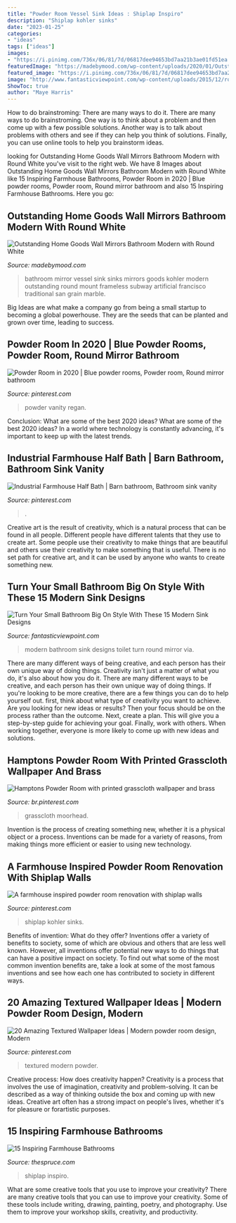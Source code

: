 ```yaml
---
title: "Powder Room Vessel Sink Ideas : Shiplap Inspiro"
description: "Shiplap kohler sinks"
date: "2023-01-25"
categories:
- "ideas"
tags: ["ideas"]
images:
- "https://i.pinimg.com/736x/06/81/7d/06817dee94653bd7aa21b3ae01fd51ea.jpg"
featuredImage: "https://madebymood.com/wp-content/uploads/2020/01/Outstanding-Home-Goods-Wall-Mirrors-Bathroom-Modern-With-Wall-Mount-Faucets-And-Double-Sink-Accent.jpg"
featured_image: "https://i.pinimg.com/736x/06/81/7d/06817dee94653bd7aa21b3ae01fd51ea.jpg"
image: "http://www.fantasticviewpoint.com/wp-content/uploads/2015/12/round-mirror-plus-blue-glass-vase-and-unique-sink-on-powder-room-ideas-feat-modern-toilet-seat-634x858.jpg"
ShowToc: true
author: "Maye Harris"
---
```



How to do brainstroming: There are many ways to do it.
There are many ways to do brainstroming. One way is to think about a problem and then come up with a few possible solutions. Another way is to talk about problems with others and see if they can help you think of solutions. Finally, you can use online tools to help you brainstorm ideas.

	

		
looking for Outstanding Home Goods Wall Mirrors Bathroom Modern with Round White you've visit to the right web. We have 8 Images about Outstanding Home Goods Wall Mirrors Bathroom Modern with Round White like 15 Inspiring Farmhouse Bathrooms, Powder Room in 2020 | Blue powder rooms, Powder room, Round mirror bathroom and also 15 Inspiring Farmhouse Bathrooms. Here you go:
		
    
## Outstanding Home Goods Wall Mirrors Bathroom Modern With Round White

<img loading=lazy src="https://madebymood.com/wp-content/uploads/2020/01/Outstanding-Home-Goods-Wall-Mirrors-Bathroom-Modern-With-Wall-Mount-Faucets-And-Double-Sink-Accent.jpg" onerror="this.onerror=null;this.src='https://tse3.mm.bing.net/th?id=OIP.YQaPSWAs0_OE6AOIzBZp_gHaLH&amp;pid=15.1';" alt="Outstanding Home Goods Wall Mirrors Bathroom Modern with Round White">

_Source: madebymood.com_

>bathroom mirror vessel sink sinks mirrors goods kohler modern outstanding round mount frameless subway artificial francisco traditional san grain marble. 

	

Big Ideas are what make a company go from being a small startup to becoming a global powerhouse. They are the seeds that can be planted and grown over time, leading to success.

    
## Powder Room In 2020 | Blue Powder Rooms, Powder Room, Round Mirror Bathroom

<img loading=lazy src="https://i.pinimg.com/736x/97/e3/d2/97e3d2a776760660522b0b0a3808138e.jpg" onerror="this.onerror=null;this.src='https://tse2.mm.bing.net/th?id=OIP.0uhdoDWvtGLq_6vS2kcbUAHaKj&amp;pid=15.1';" alt="Powder Room in 2020 | Blue powder rooms, Powder room, Round mirror bathroom">

_Source: pinterest.com_

>powder vanity regan. 

	

Conclusion: What are some of the best 2020 ideas?
What are some of the best 2020 ideas? In a world where technology is constantly advancing, it's important to keep up with the latest trends.

    
## Industrial Farmhouse Half Bath | Barn Bathroom, Bathroom Sink Vanity

<img loading=lazy src="https://i.pinimg.com/736x/3a/6e/49/3a6e494d4600b596b6ccb5e8bd719a95.jpg" onerror="this.onerror=null;this.src='https://tse2.mm.bing.net/th?id=OIP.Of-LadkYO5cPjs4DA2-hUwHaJ3&amp;pid=15.1';" alt="Industrial Farmhouse Half Bath | Barn bathroom, Bathroom sink vanity">

_Source: pinterest.com_

>. 

	

Creative art is the result of creativity, which is a natural process that can be found in all people. Different people have different talents that they use to create art. Some people use their creativity to make things that are beautiful and others use their creativity to make something that is useful. There is no set path for creative art, and it can be used by anyone who wants to create something new.

    
## Turn Your Small Bathroom Big On Style With These 15 Modern Sink Designs

<img loading=lazy src="http://www.fantasticviewpoint.com/wp-content/uploads/2015/12/round-mirror-plus-blue-glass-vase-and-unique-sink-on-powder-room-ideas-feat-modern-toilet-seat-634x858.jpg" onerror="this.onerror=null;this.src='https://tse3.mm.bing.net/th?id=OIP.oSRk_4pXdv5-ud-4CgEoMQHaKB&amp;pid=15.1';" alt="Turn Your Small Bathroom Big On Style With These 15 Modern Sink Designs">

_Source: fantasticviewpoint.com_

>modern bathroom sink designs toilet turn round mirror via. 

	

There are many different ways of being creative, and each person has their own unique way of doing things.
Creativity isn't just a matter of what you do, it's also about how you do it. There are many different ways to be creative, and each person has their own unique way of doing things. If you're looking to be more creative, there are a few things you can do to help yourself out. first, think about what type of creativity you want to achieve. Are you looking for new ideas or results? Then your focus should be on the process rather than the outcome. Next, create a plan. This will give you a step-by-step guide for achieving your goal. Finally, work with others. When working together, everyone is more likely to come up with new ideas and solutions.

    
## Hamptons Powder Room With Printed Grasscloth Wallpaper And Brass

<img loading=lazy src="https://i.pinimg.com/736x/69/cd/b6/69cdb61a95855e5bedd353730a12bf43.jpg" onerror="this.onerror=null;this.src='https://tse3.mm.bing.net/th?id=OIP.kIWs6CP_wDEivvm36Od1qQHaLj&amp;pid=15.1';" alt="Hamptons Powder Room with printed grasscloth wallpaper and brass">

_Source: br.pinterest.com_

>grasscloth moorhead. 

	

Invention is the process of creating something new, whether it is a physical object or a process. Inventions can be made for a variety of reasons, from making things more efficient or easier to using new technology. 

    
## A Farmhouse Inspired Powder Room Renovation With Shiplap Walls

<img loading=lazy src="https://i.pinimg.com/736x/06/81/7d/06817dee94653bd7aa21b3ae01fd51ea.jpg" onerror="this.onerror=null;this.src='https://tse1.mm.bing.net/th?id=OIP.FghukRXObKUgzzNJYX49rgHaLG&amp;pid=15.1';" alt="A farmhouse inspired powder room renovation with shiplap walls">

_Source: pinterest.com_

>shiplap kohler sinks. 

	

Benefits of invention: What do they offer?
Inventions offer a variety of benefits to society, some of which are obvious and others that are less well known. However, all inventions offer potential new ways to do things that can have a positive impact on society. To find out what some of the most common invention benefits are, take a look at some of the most famous inventions and see how each one has contributed to society in different ways.

    
## 20 Amazing Textured Wallpaper Ideas | Modern Powder Room Design, Modern

<img loading=lazy src="https://i.pinimg.com/736x/5e/5a/0a/5e5a0a97fd25c73954e5ec6aee61d86d.jpg" onerror="this.onerror=null;this.src='https://tse2.mm.bing.net/th?id=OIP.V26jAo9pfuAZh3nRAXf4CgHaJo&amp;pid=15.1';" alt="20 Amazing Textured Wallpaper Ideas | Modern powder room design, Modern">

_Source: pinterest.com_

>textured modern powder. 

	

Creative process: How does creativity happen?
Creativity is a process that involves the use of imagination, creativity and problem-solving. It can be described as a way of thinking outside the box and coming up with new ideas. Creative art often has a strong impact on people's lives, whether it's for pleasure or forartistic purposes.

    
## 15 Inspiring Farmhouse Bathrooms

<img loading=lazy src="https://www.thespruce.com/thmb/9rF8H_uZO1S6AUQwTvB9TREGy1w=/960x0/filters:no_upscale():max_bytes(150000):strip_icc()/Farmhouse-Bathroom-with-shiplap-walls-floating-wood-594eff755f9b58f0fc764350.jpg" onerror="this.onerror=null;this.src='https://tse1.mm.bing.net/th?id=OIP.j12DGi-rPZiBvS4VSw7c3wHaLH&amp;pid=15.1';" alt="15 Inspiring Farmhouse Bathrooms">

_Source: thespruce.com_

>shiplap inspiro. 

	

What are some creative tools that you use to improve your creativity?
There are many creative tools that you can use to improve your creativity. Some of these tools include writing, drawing, painting, poetry, and photography. Use them to improve your workshop skills, creativity, and productivity.

